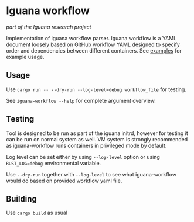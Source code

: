 # Iguana workflow

_part of the Iguana research project_

Implementation of iguana workflow parser. Iguana workflow is a YAML document loosely based on GitHub workflow YAML designed to specify order and dependencies between different containers. See [examples](examples) for example usage.

## Usage

Use `cargo run -- --dry-run --log-level=debug workflow_file` for testing.

See `iguana-workflow --help` for complete argument overview.

## Testing

Tool is designed to be run as part of the iguana initrd, however for testing it can be run on normal system as well. VM system is strongly recommended as iguana-workflow runs containers in privileged mode by default.

Log level can be set either by using `--log-level` option or using `RUST_LOG=debug` environmental variable.

Use `--dry-run` together with `--log-level` to see what iguana-workflow would do based on provided workflow yaml file.

## Building

Use `cargo build` as usual
